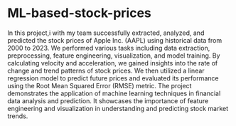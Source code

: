# ML-based-stock-prices
 In this project,i with my team successfully extracted, analyzed, and predicted the stock prices of Apple Inc. (AAPL) using historical data from 2000 to 2023. We performed various tasks including data extraction, preprocessing, feature engineering, visualization, and model training. By calculating velocity and acceleration, we gained insights into the rate of change and trend patterns of stock prices. We then utilized a linear regression model to predict future prices and evaluated its performance using the Root Mean Squared Error (RMSE) metric.  The project demonstrates the application of machine learning techniques in financial data analysis and prediction. It showcases the importance of feature engineering and visualization in understanding and predicting stock market trends.
